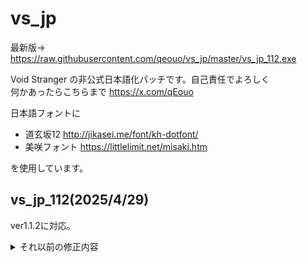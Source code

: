 # vs_jp

最新版→ https://raw.githubusercontent.com/qeouo/vs_jp/master/vs_jp_112.exe  

Void Stranger の非公式日本語化パッチです。自己責任でよろしく  
何かあったらこちらまで https://x.com/qEouo  
  
日本語フォントに  
- 道玄坂12 http://jikasei.me/font/kh-dotfont/
- 美咲フォント https://littlelimit.net/misaki.htm

を使用しています。  

## vs_jp_112(2025/4/29)  
ver1.1.2に対応。  

<details>
<summary>それ以前の修正内容</summary>
  
## vs_jp_111f(2024/11/16)  
微修正修正。  

## vs_jp_111e(2024/9/17)  
姉妹表記修正。  
ミニゲームの文面修正。

## vs_jp_111d(2024/7/22)  
微修正。  

## vs_jp_111c(2024/7/14)  
脱字修正。  

## vs_jp_111b(2024/7/3)  
Gorの会話の翻訳ミス修正。  

## vs_jp_111a(2024/7/1)  
Ninnie だけ名前がカタカナ表記になっていたのをアルファベット表記に修正。

## vs_jp_111(2024/6/29)  
ver1.1.1に対応  

<details>
<summary>それ以前の修正内容</summary>
  
## vs_jp_110h(2024/6/09)  
テキスト中の数字を漢字に変更。(原文でも数字が使われていないので)  
その他翻訳ミス修正。  

## vs_jp_110g(2024/04/10)  
翻訳漏れ修正。 　

## vs_jp_110f(2024/04/09)  
一部演出でクラッシュしていた問題修正。  
日本語フォントを追加するのではなく既存フォントを置き換える形に変更。  
## vs_jp_110e(2024/04/08)  
日本語不要な箇所はなるべく元のフォントを使うよう修正。   
## vs_jp_110d(2024/04/07)  
1.1.0のその他イベントを翻訳。  
## vs_jp_110c(2024/04/07)  
1.1.0の追加エンディングを翻訳。  
## vs_jp_110b(2024/04/07)  
一部イベントのフォント指定間違いを修正。
## vs_jp_110a(2024/04/07)  
ver1.1.0に対応。  
1.1.0で追加されたテキストに関しては仮翻訳。 
## vs_jp_106k(2024/01/12)  
0strangerのフォント指定漏れを修正。 
その他日本語訳の微修正。  
## vs_jp_106j(2024/01/09)  
Cifのセリフのフォント指定漏れを修正。   
## vs_jp_106i(2024/01/08)  
'W'のエンコードが間違っていたのを修正。 
## vs_jp_106h(2024/01/07)  
Monのヒントメッセージを修正。  
人物名が間違っていたのを修正。  
## vs_jp_106f(2024/01/07)  
一部ヒントメッセージを修正。     
## vs_jp_106e(2024/01/06)  
卵の死骸エンドのフォント指定漏れを修正。   
## vs_jp_106d(2024/01/04)  
色々直した。  
## vs_jp_106c(2024/01/03)
今更だけど人物名は全部原語のアルファベット表記に戻した。  
Void Lords も ***卿 から Lord *** 表記に変更。  
その他微修正。  
## vs_jp_106b(2023/11/19)
Cif関連の翻訳漏れを修正。  
その他微修正。  
## vs_jp_106a(2023/11/05)
"D"が"Đ"になってしまっていたのを修正。   
## vs_jp_106(2023/11/04)
Ver 1.0.6に対応。    
## vs_jp_105h(2023/11/03)
Cifのテキストを修正。  
## vs_jp_105g(2023/10/25)
夢1のテキストを修正。  
カンマとピリオドを半角に、次の文字をスペースに統一。文字送りが正常になったはず。  
ついでに感嘆符も半角に統一。  
## vs_jp_105f(2023/10/18)
改行処理の不具合でテキストが進まなくなるバグを修正。 
## vs_jp_105e(2023/10/14)
全テキストに目を通した。  
日本語改行処理修正。  
## vs_jp_105d(2023/10/11)
3人目のテキストを修正。 
## vs_jp_105c(2023/10/9)
字送りが進まなくなっていた箇所修正。    
## vs_jp_105b(2023/10/9)
メインテキスト(夢)の日本語を一通り修正。  
エンディングでクラッシュしていた問題修正。  
日本語フォントのyオフセットを1ドット上に修正。  
## vs_jp_105a(2023/10/7)
Void Stranger 1.0.5 に対応。  
言語追加ではなくフィンランド語と差し替わる形に変更。  
一部日本語フォントが適用されていなかった演出を修正。  
使用フォントを変更。元のフォントに合わせて太めのにしたけど読みにくい。  
日本語訳をすこし修正。まだ大半が機械翻訳のまま。  

## vs_jp_104a(2023/10/6)
Void Stranger 1.0.4 に対応。  
とりあえず言語選択で日本語を選べるようにしただけ  
訳はほぼ機械翻訳丸投げ 
</details>
